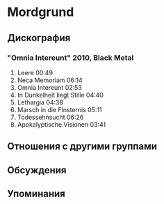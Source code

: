 # Mordgrund



## Дискография

### "Omnia Intereunt" 2010, Black Metal

1. Leere 00:49  
2. Neca Memoriam 06:14  
3. Omnia Intereunt 02:53  
4. In Dunkelheit liegt Stille 04:40  
5. Lethargia 04:38  
6. Marsch in die Finsternis 05:11  
7. Todessehnsucht 06:26  
8. Apokalyptische Visionen 03:41 


## Отношения с другими группами


## Обсуждения


## Упоминания

